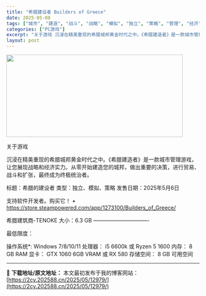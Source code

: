```yaml
---
title: "希腊建设者 Builders of Greece"
date: 2025-05-08
tags: ["城市", "建造", "战斗", "战略", "模拟", "独立", "策略", "管理", "经济", "贸易"]
categories: ["PC游戏"]
excerpt: "关于游戏 沉浸在精美重现的希腊城邦黄金时代之中。《希腊建造者》是一款城市管理游戏，让您展现战略和经济实力。从零开始建造您的城邦，做出重要的决策，进行贸易、战斗和扩张，最终成为终极统治者。 标题：希腊的建设者 类型：独立、模拟、策略 发售日期：2025年5月6日 支持软件开发者。购买它！ • http&hellip;"
layout: post
---
```


<img class="aligncenter size-full wp-image-12982" src="https://2cy.202588.cn/wp-content/uploads/2025/05/2025050802463836.webp" alt="" width="460" height="215" />

关于游戏

沉浸在精美重现的希腊城邦黄金时代之中。《希腊建造者》是一款城市管理游戏，让您展现战略和经济实力。从零开始建造您的城邦，做出重要的决策，进行贸易、战斗和扩张，最终成为终极统治者。

标题：希腊的建设者
类型：独立、模拟、策略
发售日期：2025年5月6日

支持软件开发者。购买它！
• https://store.steampowered.com/app/1273100/Builders_of_Greece/

希腊建筑商-TENOKE
大小：6.3 GB
——————————-

最低限度：

操作系统*: Windows 7/8/10/11
处理器： i5 6600k 或 Ryzen 5 1600
内存： 8 GB RAM
显卡： GTX 1060 6GB VRAM 或 RX 580
存储空间： 8 GB 可用空间

---
📖 **下载地址/原文地址：** 本文最初发布于我的博客网站：[https://2cy.202588.cn/2025/05/12979/](https://2cy.202588.cn/2025/05/12979/)
